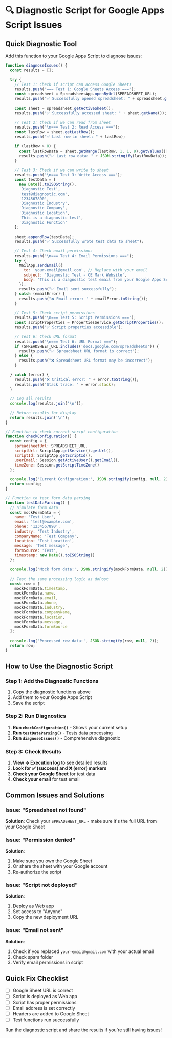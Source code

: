# 🔍 Diagnostic Script for Google Apps Script Issues

## Quick Diagnostic Tool

Add this function to your Google Apps Script to diagnose issues:

```javascript
function diagnoseIssues() {
  const results = [];
  
  try {
    // Test 1: Check if script can access Google Sheets
    results.push("=== Test 1: Google Sheets Access ===");
    const spreadsheet = SpreadsheetApp.openByUrl(SPREADSHEET_URL);
    results.push("✅ Successfully opened spreadsheet: " + spreadsheet.getName());
    
    const sheet = spreadsheet.getActiveSheet();
    results.push("✅ Successfully accessed sheet: " + sheet.getName());
    
    // Test 2: Check if we can read from sheet
    results.push("\n=== Test 2: Read Access ===");
    const lastRow = sheet.getLastRow();
    results.push("✅ Last row in sheet: " + lastRow);
    
    if (lastRow > 0) {
      const lastRowData = sheet.getRange(lastRow, 1, 1, 9).getValues()[0];
      results.push("✅ Last row data: " + JSON.stringify(lastRowData));
    }
    
    // Test 3: Check if we can write to sheet
    results.push("\n=== Test 3: Write Access ===");
    const testData = [
      new Date().toISOString(),
      'Diagnostic Test',
      'test@diagnostic.com',
      '1234567890',
      'Diagnostic Industry',
      'Diagnostic Company',
      'Diagnostic Location',
      'This is a diagnostic test',
      'Diagnostic Function'
    ];
    
    sheet.appendRow(testData);
    results.push("✅ Successfully wrote test data to sheet");
    
    // Test 4: Check email permissions
    results.push("\n=== Test 4: Email Permissions ===");
    try {
      MailApp.sendEmail({
        to: 'your-email@gmail.com', // Replace with your email
        subject: 'Diagnostic Test - CE Mark Website',
        body: 'This is a diagnostic test email from your Google Apps Script.'
      });
      results.push("✅ Email sent successfully");
    } catch (emailError) {
      results.push("❌ Email error: " + emailError.toString());
    }
    
    // Test 5: Check script permissions
    results.push("\n=== Test 5: Script Permissions ===");
    const scriptProperties = PropertiesService.getScriptProperties();
    results.push("✅ Script properties accessible");
    
    // Test 6: Check URL format
    results.push("\n=== Test 6: URL Format ===");
    if (SPREADSHEET_URL.includes('docs.google.com/spreadsheets')) {
      results.push("✅ Spreadsheet URL format is correct");
    } else {
      results.push("❌ Spreadsheet URL format may be incorrect");
    }
    
  } catch (error) {
    results.push("❌ Critical error: " + error.toString());
    results.push("Stack trace: " + error.stack);
  }
  
  // Log all results
  console.log(results.join('\n'));
  
  // Return results for display
  return results.join('\n');
}

// Function to check current script configuration
function checkConfiguration() {
  const config = {
    spreadsheetUrl: SPREADSHEET_URL,
    scriptUrl: ScriptApp.getService().getUrl(),
    scriptId: ScriptApp.getScriptId(),
    userEmail: Session.getActiveUser().getEmail(),
    timeZone: Session.getScriptTimeZone()
  };
  
  console.log('Current Configuration:', JSON.stringify(config, null, 2));
  return config;
}

// Function to test form data parsing
function testDataParsing() {
  // Simulate form data
  const mockFormData = {
    name: 'Test User',
    email: 'test@example.com',
    phone: '1234567890',
    industry: 'Test Industry',
    companyName: 'Test Company',
    location: 'Test Location',
    message: 'Test message',
    formSource: 'Test',
    timestamp: new Date().toISOString()
  };
  
  console.log('Mock form data:', JSON.stringify(mockFormData, null, 2));
  
  // Test the same processing logic as doPost
  const row = [
    mockFormData.timestamp,
    mockFormData.name,
    mockFormData.email,
    mockFormData.phone,
    mockFormData.industry,
    mockFormData.companyName,
    mockFormData.location,
    mockFormData.message,
    mockFormData.formSource
  ];
  
  console.log('Processed row data:', JSON.stringify(row, null, 2));
  return row;
}
```

## How to Use the Diagnostic Script

### Step 1: Add the Diagnostic Functions
1. Copy the diagnostic functions above
2. Add them to your Google Apps Script
3. Save the script

### Step 2: Run Diagnostics
1. **Run `checkConfiguration()`** - Shows your current setup
2. **Run `testDataParsing()`** - Tests data processing
3. **Run `diagnoseIssues()`** - Comprehensive diagnostic

### Step 3: Check Results
1. **View → Execution log** to see detailed results
2. **Look for ✅ (success) and ❌ (error) markers**
3. **Check your Google Sheet** for test data
4. **Check your email** for test email

## Common Issues and Solutions

### Issue: "Spreadsheet not found"
**Solution**: Check your `SPREADSHEET_URL` - make sure it's the full URL from your Google Sheet

### Issue: "Permission denied"
**Solution**: 
1. Make sure you own the Google Sheet
2. Or share the sheet with your Google account
3. Re-authorize the script

### Issue: "Script not deployed"
**Solution**: 
1. Deploy as Web app
2. Set access to "Anyone"
3. Copy the new deployment URL

### Issue: "Email not sent"
**Solution**:
1. Check if you replaced `your-email@gmail.com` with your actual email
2. Check spam folder
3. Verify email permissions in script

## Quick Fix Checklist

- [ ] Google Sheet URL is correct
- [ ] Script is deployed as Web app
- [ ] Script has proper permissions
- [ ] Email address is set correctly
- [ ] Headers are added to Google Sheet
- [ ] Test functions run successfully

Run the diagnostic script and share the results if you're still having issues! 